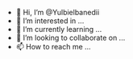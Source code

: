 - 👋 Hi, I’m @Yulbielbanedii
- 👀 I’m interested in ...
- 🌱 I’m currently learning ...
- 💞️ I’m looking to collaborate on ...
- 📫 How to reach me ...

<!---
Yulbielbanedii/Yulbielbanedii is a ✨ special ✨ repository because its `README.md` (this file) appears on your GitHub profile.
You can click the Preview link to take a look at your changes.
--->
